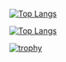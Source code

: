 



[![Top Langs ](https://github-readme-stats.vercel.app/api/top-langs/?username=xzj258)](https://github.com/anuraghazra/github-readme-stats)

[![Top Langs](https://github-readme-stats.vercel.app/api/top-langs/?username=xzj258&layout=pie)](https://github.com/anuraghazra/github-readme-stats)



[![trophy](https://github-profile-trophy.vercel.app/?username=xzj258)](https://github.com/ryo-ma/github-profile-trophy)
<!--
**xzj258/xzj258** is a ✨ _special_ ✨ repository because its `README.md` (this file) appears on your GitHub profile.

Here are some ideas to get you started:

- 🔭 I’m currently working on ...
- 🌱 I’m currently learning ...
- 👯 I’m looking to collaborate on ...
- 🤔 I’m looking for help with ...
- 💬 Ask me about ...
- 📫 How to reach me: ...
- 😄 Pronouns: ...
- ⚡ Fun fact: ...
-->
